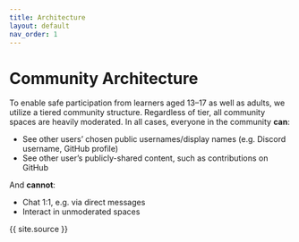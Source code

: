 ```yaml
---
title: Architecture
layout: default
nav_order: 1
---
```


# Community Architecture

To enable safe participation from learners aged 13–17 as well as adults, we utilize a tiered community structure. Regardless of tier, all community spaces are heavily moderated. In all cases, everyone in the community **can**:
- See other users’ chosen public usernames/display names (e.g. Discord username, GitHub profile)
- See other user’s publicly-shared content, such as contributions on GitHub

And **cannot**:
- Chat 1:1, e.g. via direct messages
- Interact in unmoderated spaces

{{ site.source }}
